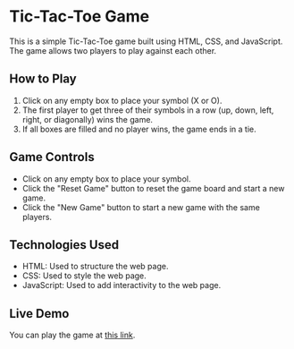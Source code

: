 # Tic-Tac-Toe Game

This is a simple Tic-Tac-Toe game built using HTML, CSS, and JavaScript. The game allows two players to play against each other.

## How to Play

1. Click on any empty box to place your symbol (X or O).
2. The first player to get three of their symbols in a row (up, down, left, right, or diagonally) wins the game.
3. If all boxes are filled and no player wins, the game ends in a tie.

## Game Controls

- Click on any empty box to place your symbol.
- Click the "Reset Game" button to reset the game board and start a new game.
- Click the "New Game" button to start a new game with the same players.

## Technologies Used

- HTML: Used to structure the web page.
- CSS: Used to style the web page.
- JavaScript: Used to add interactivity to the web page.

## Live Demo

You can play the game at [this link](https://your-username.github.io/tic-tac-toe-game/).

